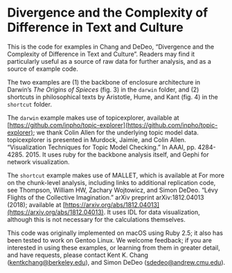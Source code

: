 # Divergence and the Complexity of Difference in Text and Culture

This is the code for examples in Chang and DeDeo, “Divergence and the Complexity of Difference in Text and Culture”. Readers may find it particularly useful as a source of raw data for further analysis, and as a source of example code.

The two examples are (1) the backbone of enclosure architecture in Darwin’s *The Origins of Spieces* (fig. 3) in the `darwin` folder, and (2) shortcuts in philosophical texts by Aristotle, Hume, and Kant (fig. 4) in the `shortcut` folder.

The `darwin` example makes use of topicexplorer, available at [https://github.com/inpho/topic-explorer](https://github.com/inpho/topic-explorer); we thank Colin Allen for the underlying topic model data. topicexplorer is presented in Murdock, Jaimie, and Colin Allen. “Visualization Techniques for Topic Model Checking.” In AAAI, pp. 4284-4285. 2015. It uses ruby for the backbone analysis itself, and Gephi for network visualization.

The `shortcut` example makes use of MALLET, which is available at For more on the chunk-level analysis, including links to additional replication code, see Thompson, William HW, Zachary Wojtowicz, and Simon DeDeo. “Lévy Flights of the Collective Imagination.” arXiv preprint arXiv:1812.04013 (2018); available at [https://arxiv.org/abs/1812.04013](https://arxiv.org/abs/1812.04013). It uses IDL for data visualization, although this is not necessary for the calculations themselves.

This code was originally implemented on macOS using Ruby 2.5; it also has been tested to work on Gentoo Linux. We welcome feedback; if you are interested in using these examples, or learning from them in greater detail, and have requests, please contact Kent K. Chang ([kentkchang@berkeley.edu](mailto:kentkchang@berkeley.edu)), and Simon DeDeo ([sdedeo@andrew.cmu.edu](mailto:sdedeo@andrew.cmu.edu)).